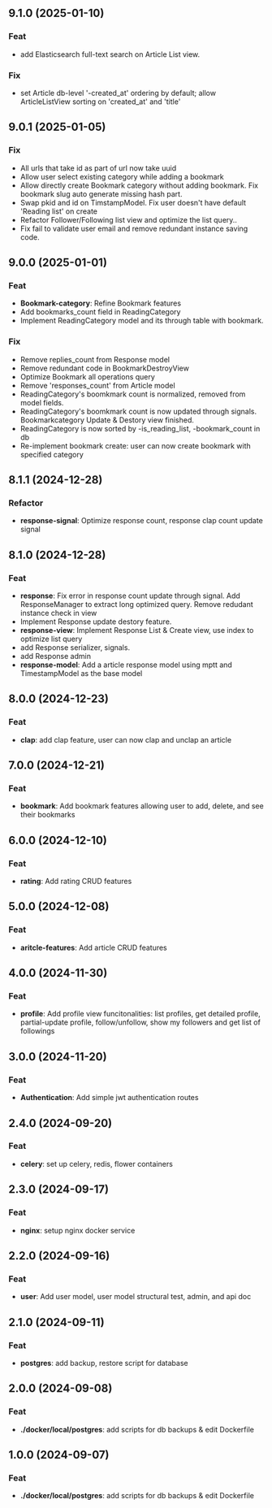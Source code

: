 ## 9.1.0 (2025-01-10)

### Feat

- add Elasticsearch full-text search on Article List view.

### Fix

- set Article db-level '-created_at' ordering by default; allow ArticleListView sorting on 'created_at' and 'title'

## 9.0.1 (2025-01-05)

### Fix

- All urls that take id as part of url now take uuid
- Allow user select existing category while adding a bookmark
- Allow directly create Bookmark category without adding bookmark. Fix bookmark slug auto generate missing hash part.
- Swap pkid and id on TimstampModel. Fix user doesn't have default 'Reading list' on create
- Refactor Follower/Following list view and optimize the list query..
- Fix fail to validate user email and remove redundant instance saving code.

## 9.0.0 (2025-01-01)

### Feat

- **Bookmark-category**: Refine Bookmark features
- Add bookmarks_count field in ReadingCategory
- Implement ReadingCategory model and its through table with bookmark.

### Fix

- Remove replies_count from Response model
- Remove redundant code in BookmarkDestroyView
- Optimize Bookmark all operations query
- Remove 'responses_count' from Article model
- ReadingCategory's boomkmark count is normalized, removed from model fields.
- ReadingCategory's boomkmark count is now updated through signals. Bookmarkcategory Update & Destory view finished.
- ReadingCategory is now sorted by -is_reading_list, -bookmark_count in db
- Re-implement bookmark create: user can now create bookmark with specified category

## 8.1.1 (2024-12-28)

### Refactor

- **response-signal**: Optimize response count, response clap count update signal

## 8.1.0 (2024-12-28)

### Feat

- **response**: Fix error in response count update through signal. Add ResponseManager to extract long optimized query. Remove redudant instance check in view
- Implement Response update destory feature.
- **response-view**: Implement Response List & Create view, use index to optimize list query
- add Response serializer, signals.
- add Response admin
- **response-model**: Add a article response model using mptt and TimestampModel as the base model

## 8.0.0 (2024-12-23)

### Feat

- **clap**: add clap feature, user can now clap and unclap an article

## 7.0.0 (2024-12-21)

### Feat

- **bookmark**: Add bookmark features allowing user to add, delete, and see their bookmarks

## 6.0.0 (2024-12-10)

### Feat

- **rating**: Add rating CRUD features

## 5.0.0 (2024-12-08)

### Feat

- **aritcle-features**: Add article CRUD features

## 4.0.0 (2024-11-30)

### Feat

- **profile**: Add profile view funcitonalities: list profiles, get detailed profile, partial-update profile, follow/unfollow, show my followers and get list of followings

## 3.0.0 (2024-11-20)

### Feat

- **Authentication**: Add simple jwt authentication routes

## 2.4.0 (2024-09-20)

### Feat

- **celery**: set up celery, redis, flower containers

## 2.3.0 (2024-09-17)

### Feat

- **nginx**: setup nginx docker service

## 2.2.0 (2024-09-16)

### Feat

- **user**: Add user model, user model structural test, admin, and api doc

## 2.1.0 (2024-09-11)

### Feat

- **postgres**: add backup, restore script for database

## 2.0.0 (2024-09-08)

### Feat

- **./docker/local/postgres**: add scripts for db backups & edit Dockerfile

## 1.0.0 (2024-09-07)

### Feat

- **./docker/local/postgres**: add scripts for db backups & edit Dockerfile
